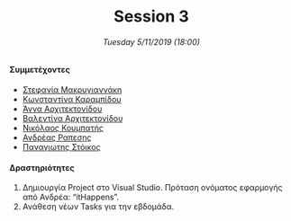 <h1 align="center">Session 3</h13>
<h6 align="center">Tuesday 5/11/2019 (18:00)</h6>

#### Συμμετέχοντες
* [Στεφανία Μακρυγιαννάκη](https://github.com/stefaniamak)
* [Κωνσταντίνα Καραμπίδου](https://github.com/KonstantinaK98)
* [Άννα Αρχιτεκτονίδου](https://github.com/Anna-ar)
* [Βαλεντίνα Αρχιτεκτονίδου](https://github.com/Valentina-ar)
* [Νικόλαος Κουμπατής](https://github.com/Lycaonas)
* [Ανδρέας Ραπεσης](https://github.com/outergaze)
* [Παναγιωτης Στόικος](https://github.com/Stoy-atd)

#### Δραστηριότητες
1. Δημιουργία Project στο Visual Studio. Πρόταση ονόματος εφαρμογής από Ανδρέα: “itHappens”.
2. Ανάθεση νέων Tasks για την εβδομάδα.
